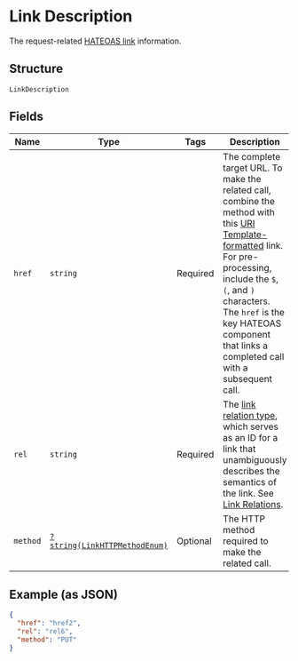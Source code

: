 
# Link Description

The request-related [HATEOAS link](/api/rest/responses/#hateoas-links) information.

## Structure

`LinkDescription`

## Fields

| Name | Type | Tags | Description | Getter | Setter |
|  --- | --- | --- | --- | --- | --- |
| `href` | `string` | Required | The complete target URL. To make the related call, combine the method with this [URI Template-formatted](https://tools.ietf.org/html/rfc6570) link. For pre-processing, include the `$`, `(`, and `)` characters. The `href` is the key HATEOAS component that links a completed call with a subsequent call. | getHref(): string | setHref(string href): void |
| `rel` | `string` | Required | The [link relation type](https://tools.ietf.org/html/rfc5988#section-4), which serves as an ID for a link that unambiguously describes the semantics of the link. See [Link Relations](https://www.iana.org/assignments/link-relations/link-relations.xhtml). | getRel(): string | setRel(string rel): void |
| `method` | [`?string(LinkHTTPMethodEnum)`](../../doc/models/link-http-method-enum.md) | Optional | The HTTP method required to make the related call. | getMethod(): ?string | setMethod(?string method): void |

## Example (as JSON)

```json
{
  "href": "href2",
  "rel": "rel6",
  "method": "PUT"
}
```

